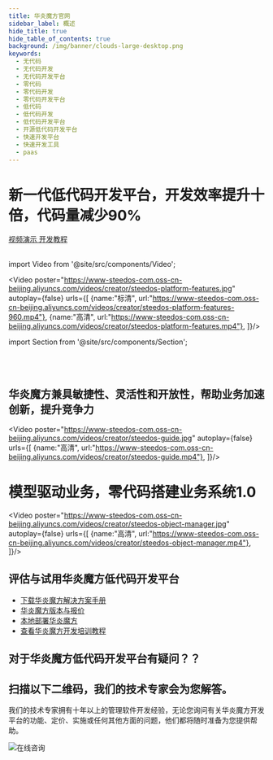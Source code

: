 ```yaml
---
title: 华炎魔方官网
sidebar_label: 概述
hide_title: true
hide_table_of_contents: true
background: /img/banner/clouds-large-desktop.png
keywords:
  - 无代码
  - 无代码开发
  - 无代码开发平台
  - 零代码
  - 零代码开发
  - 零代码开发平台
  - 低代码
  - 低代码开发
  - 低代码开发平台
  - 开源低代码开发平台
  - 快速开发平台
  - 快速开发工具
  - paas
---
```


# 新一代低代码开发平台，开发效率提升十倍，代码量减少90%

<a class="slds-button slds-button_brand slds-m-right_medium slds-var-p-vertical_xx-small" href="/videos/steedos-platform-features/" target="_blank">
视频演示
</a>

<a class="slds-button slds-button_brand slds-m-right_medium slds-var-p-vertical_xx-small" href="/developer/guide/" >
开发教程
</a>

<br/>
<br/>

import Video from '@site/src/components/Video';

<Video 
    poster="https://www-steedos-com.oss-cn-beijing.aliyuncs.com/videos/creator/steedos-platform-features.jpg"
    autoplay={false}
    urls={[
        {name:"标清", url:"https://www-steedos-com.oss-cn-beijing.aliyuncs.com/videos/creator/steedos-platform-features-960.mp4"},
        {name:"高清", url:"https://www-steedos-com.oss-cn-beijing.aliyuncs.com/videos/creator/steedos-platform-features.mp4"},
    ]}/>



import Section from '@site/src/components/Section';

<br/>
<br/>

<Section background="#f4f4f4" padding="50">

# 华炎魔方兼具敏捷性、灵活性和开放性，帮助业务加速创新，提升竞争力

<Video 
    poster="https://www-steedos-com.oss-cn-beijing.aliyuncs.com/videos/creator/steedos-guide.jpg"
    autoplay={false}
    urls={[
        {name:"高清", url:"https://www-steedos-com.oss-cn-beijing.aliyuncs.com/videos/creator/steedos-guide.mp4"},
    ]}/>

</Section>

# 模型驱动业务，零代码搭建业务系统1.0


<Video 
    poster="https://www-steedos-com.oss-cn-beijing.aliyuncs.com/videos/creator/steedos-object-manager.jpg"
    autoplay={false}
    urls={[
        {name:"高清", url:"https://www-steedos-com.oss-cn-beijing.aliyuncs.com/videos/creator/steedos-object-manager.mp4"},
    ]}/>

<p></p>


<!-- # 从一开始就让应用程序移动化

<Video 
    poster="https://www-steedos-com.oss-cn-beijing.aliyuncs.com/videos/creator/workflow_mobile.png"
    autoplay={false}
    urls={[
        {name:"高清", url:"https://www-steedos-com.oss-cn-beijing.aliyuncs.com/videos/creator/workflow_mobile.mov"},
    ]}/>

<p></p> -->


<Section background="#f4f4f4" padding="50">

# 评估与试用华炎魔方低代码开发平台

- [下载华炎魔方解决方案手册](https://www-steedos-com.oss-cn-beijing.aliyuncs.com/docs/%E5%8D%8E%E7%82%8E%E9%AD%94%E6%96%B9%E8%A7%A3%E5%86%B3%E6%96%B9%E6%A1%88%E6%89%8B%E5%86%8C.pdf)
- [华炎魔方版本与报价](/platform/pricing/)
- [本地部署华炎魔方](/developer/deploy/)
- [查看华炎魔方开发培训教程](/developer/guide/)

</Section>

<Section background="#215ca0" padding="50">
<div style={{color:"#FFFFFF"}}>

# 对于华炎魔方低代码开发平台有疑问？？
# 扫描以下二维码，我们的技术专家会为您解答。

我们的技术专家拥有十年以上的管理软件开发经验，无论您询问有关华炎魔方开发平台的功能、定价、实施或任何其他方面的问题，他们都将随时准备为您提供帮助。

![在线咨询](/assets/contact_by_weixin.png)

</div>

</Section>
